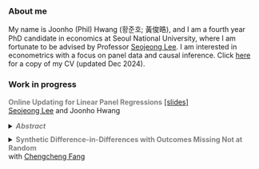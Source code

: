 ### About me

My name is Joonho (Phil) Hwang (황준호; 黃俊晧), and I am a fourth year PhD candidate in economics at Seoul National University, where I am fortunate to be advised by Professor [Seojeong Lee](https://sites.google.com/site/misspecifiedjay/). I am interested in econometrics with a focus on panel data and causal inference. Click [here](https://drive.google.com/file/d/1D1kX0qi5IJsP2ikEBsCDgj1oTDCIpTzR/view?usp=sharing) for a copy of my CV (updated Dec 2024).

### Work in progress
<span style="font-weight: bold; color: gray;">Online Updating for Linear Panel Regressions</span>  <a href="https://drive.google.com/file/d/1RYYiOoaNpwb0QlAOAeb1EZ90yPcIShnK/view?usp=sharing">[slides]</a>  
<a href="https://sites.google.com/site/misspecifiedjay/">Seojeong Lee</a> and Joonho Hwang
<details style="margin-top: 5px;"> <!-- 여백 최소화 -->
<summary markdown='span'>
  <span style="font-weight: bold; color: gray;">
    <em>Abstract</em>
  </span>
</summary>
<span style="font-size: 95%; margin-top: 10px; display: block; text-align: justify;">
  In this article, we address online estimation methods for widely used linear fixed effects models in panel data. Online estimation involves estimation procedures where data arrives sequentially, without requiring access to the historical dataset. Given the potential size of the dataset or data confidentiality constraints, researchers may be unable to store and access the entire dataset locally. We propose a memory-efficient online updating procedure for fixed effects estimators in panel data. Since panel data includes two dimensions, expansion may occur in either: (1) new individuals with time observations or (2) new time periods for an existing individual. For each scenario, we demonstrate how to estimate regression coefficients and variance while ensuring memory efficiency.
</span>
</details>

</details>

<div style="margin: 10px 0;"></div> <!-- 간격 조정 -->

<details>
<summary markdown='span'>
  <span style="font-weight: bold; color: gray;">
    Synthetic Difference-in-Differences with Outcomes Missing Not at Random
  </span>
  <br> with <a href="https://www.econ.uni-bonn.de/en/department/doctoral-students/chencheng-fang">Chengcheng Fang</a><br /> 
</summary>

<span style="font-size: 95%; margin-top: 20px; display: block; text-align: justify;">
  <em>Abstract</em>: TBD
</span>

</details>
